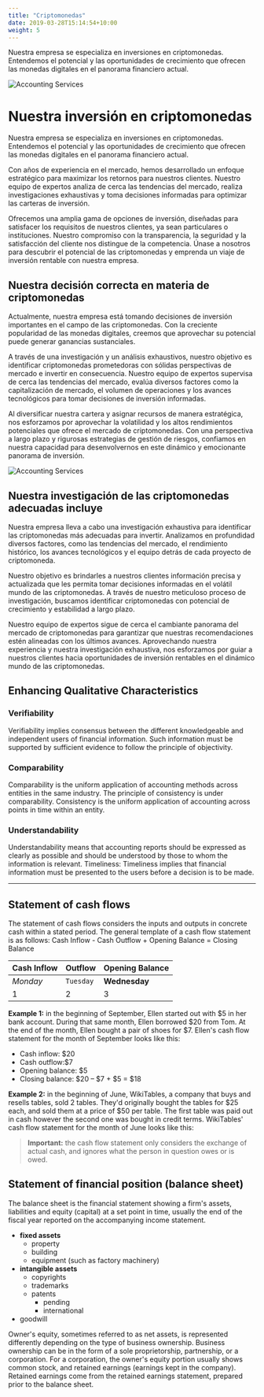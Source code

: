 ```yaml
---
title: "Criptomonedas"
date: 2019-03-28T15:14:54+10:00
weight: 5
---
```


Nuestra empresa se especializa en inversiones en criptomonedas. Entendemos el potencial y las oportunidades de crecimiento que ofrecen las monedas digitales en el panorama financiero actual.


![Accounting Services](/victoryjacklimited/images/1613745359754.jpg)

# Nuestra inversión en criptomonedas

Nuestra empresa se especializa en inversiones en criptomonedas. Entendemos el potencial y las oportunidades de crecimiento que ofrecen las monedas digitales en el panorama financiero actual.

Con años de experiencia en el mercado, hemos desarrollado un enfoque estratégico para maximizar los retornos para nuestros clientes. Nuestro equipo de expertos analiza de cerca las tendencias del mercado, realiza investigaciones exhaustivas y toma decisiones informadas para optimizar las carteras de inversión.

Ofrecemos una amplia gama de opciones de inversión, diseñadas para satisfacer los requisitos de nuestros clientes, ya sean particulares o instituciones. Nuestro compromiso con la transparencia, la seguridad y la satisfacción del cliente nos distingue de la competencia. Únase a nosotros para descubrir el potencial de las criptomonedas y emprenda un viaje de inversión rentable con nuestra empresa.


## Nuestra decisión correcta en materia de criptomonedas

Actualmente, nuestra empresa está tomando decisiones de inversión importantes en el campo de las criptomonedas. Con la creciente popularidad de las monedas digitales, creemos que aprovechar su potencial puede generar ganancias sustanciales.

A través de una investigación y un análisis exhaustivos, nuestro objetivo es identificar criptomonedas prometedoras con sólidas perspectivas de mercado e invertir en consecuencia. Nuestro equipo de expertos supervisa de cerca las tendencias del mercado, evalúa diversos factores como la capitalización de mercado, el volumen de operaciones y los avances tecnológicos para tomar decisiones de inversión informadas.

Al diversificar nuestra cartera y asignar recursos de manera estratégica, nos esforzamos por aprovechar la volatilidad y los altos rendimientos potenciales que ofrece el mercado de criptomonedas. Con una perspectiva a largo plazo y rigurosas estrategias de gestión de riesgos, confiamos en nuestra capacidad para desenvolvernos en este dinámico y emocionante panorama de inversión.

![Accounting Services](/victoryjacklimited/images/1613745359754.jpg)

## Nuestra investigación de las criptomonedas adecuadas incluye

Nuestra empresa lleva a cabo una investigación exhaustiva para identificar las criptomonedas más adecuadas para invertir. Analizamos en profundidad diversos factores, como las tendencias del mercado, el rendimiento histórico, los avances tecnológicos y el equipo detrás de cada proyecto de criptomoneda.

Nuestro objetivo es brindarles a nuestros clientes información precisa y actualizada que les permita tomar decisiones informadas en el volátil mundo de las criptomonedas. A través de nuestro meticuloso proceso de investigación, buscamos identificar criptomonedas con potencial de crecimiento y estabilidad a largo plazo.

Nuestro equipo de expertos sigue de cerca el cambiante panorama del mercado de criptomonedas para garantizar que nuestras recomendaciones estén alineadas con los últimos avances. Aprovechando nuestra experiencia y nuestra investigación exhaustiva, nos esforzamos por guiar a nuestros clientes hacia oportunidades de inversión rentables en el dinámico mundo de las criptomonedas.

## Enhancing Qualitative Characteristics

### Verifiability

Verifiability implies consensus between the different knowledgeable and independent users of financial information. Such information must be supported by sufficient evidence to follow the principle of objectivity.

### Comparability

Comparability is the uniform application of accounting methods across entities in the same industry. The principle of consistency is under comparability. Consistency is the uniform application of accounting across points in time within an entity.

### Understandability

Understandability means that accounting reports should be expressed as clearly as possible and should be understood by those to whom the information is relevant.
Timeliness: Timeliness implies that financial information must be presented to the users before a decision is to be made.

---

## Statement of cash flows

The statement of cash flows considers the inputs and outputs in concrete cash within a stated period. The general template of a cash flow statement is as follows: Cash Inflow - Cash Outflow + Opening Balance = Closing Balance

| Cash Inflow | Outflow   | Opening Balance |
| ----------- | --------- | --------------- |
| _Monday_    | `Tuesday` | **Wednesday**   |
| 1           | 2         | 3               |

**Example 1:** in the beginning of September, Ellen started out with $5 in her bank account. During that same month, Ellen borrowed $20 from Tom. At the end of the month, Ellen bought a pair of shoes for $7. Ellen's cash flow statement for the month of September looks like this:

- Cash inflow: $20
- Cash outflow:$7
- Opening balance: $5
- Closing balance: $20 – $7 + $5 = $18

**Example 2:** in the beginning of June, WikiTables, a company that buys and resells tables, sold 2 tables. They'd originally bought the tables for $25 each, and sold them at a price of $50 per table. The first table was paid out in cash however the second one was bought in credit terms. WikiTables' cash flow statement for the month of June looks like this:

> **Important:** the cash flow statement only considers the exchange of actual cash, and ignores what the person in question owes or is owed.

## Statement of financial position (balance sheet)

The balance sheet is the financial statement showing a firm's assets, liabilities and equity (capital) at a set point in time, usually the end of the fiscal year reported on the accompanying income statement.

- **fixed assets**
  - property
  - building
  - equipment (such as factory machinery)
- **intangible assets**
  - copyrights
  - trademarks
  - patents
    - pending
    - international
- goodwill

Owner's equity, sometimes referred to as net assets, is represented differently depending on the type of business ownership. Business ownership can be in the form of a sole proprietorship, partnership, or a corporation. For a corporation, the owner's equity portion usually shows common stock, and retained earnings (earnings kept in the company). Retained earnings come from the retained earnings statement, prepared prior to the balance sheet.
